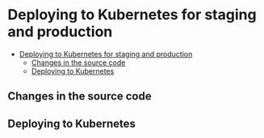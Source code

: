 # Deploying to Kubernetes for staging and production

<!-- MarkdownTOC -->
- [Deploying to Kubernetes for staging and production](#deploying-to-kubernetes-for-staging-and-production)
    - [Changes in the source code](#changes-in-the-source-code)
    - [Deploying to Kubernetes](#deploying-to-kubernetes)   

<!-- /MarkdownTOC -->

## Changes in the source code

## Deploying to Kubernetes
